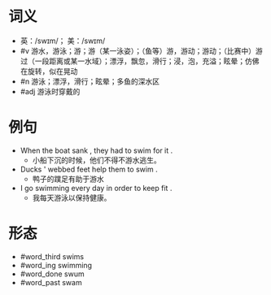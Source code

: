 # 词义
- 英：/swɪm/； 美：/swɪm/
- #v 游水，游泳；游；游（某一泳姿）；（鱼等）游，游动；游动；（比赛中）游过（一段距离或某一水域）；漂浮，飘忽，滑行；浸，泡，充溢；眩晕；仿佛在旋转，似在晃动
- #n 游泳；漂浮，滑行；眩晕；多鱼的深水区
- #adj 游泳时穿戴的
# 例句
- When the boat sank , they had to swim for it .
	- 小船下沉的时候，他们不得不游水逃生。
- Ducks ' webbed feet help them to swim .
	- 鸭子的蹼足有助于游水
- I go swimming every day in order to keep fit .
	- 我每天游泳以保持健康。
# 形态
- #word_third swims
- #word_ing swimming
- #word_done swum
- #word_past swam

